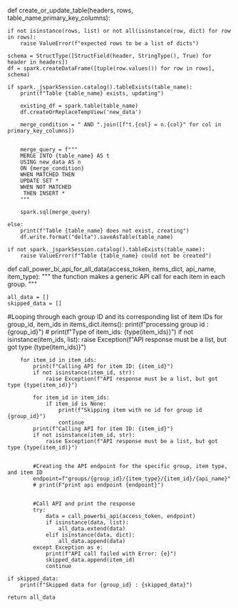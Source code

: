 def create_or_update_table(headers, rows, table_name,primary_key_columns):
 
    if not isinstance(rows, list) or not all(isinstance(row, dict) for row in rows):
        raise ValueError(f"expected rows to be a list of dicts")

    schema = StructType([StructField(header, StringType(), True) for header in headers])
    df = spark.createDataFrame([tuple(row.values()) for row in rows], schema)

    if spark._jsparkSession.catalog().tableExists(table_name):
        print(f"Table {table_name} exists, updating")

        existing_df = spark.table(table_name)
        df.createOrReplaceTempView('new_data')
        
        merge_condition = " AND ".join([f"t.{col} = n.{col}" for col in primary_key_columns])
        

        merge_query = f"""
        MERGE INTO {table_name} AS t
        USING new_data AS n
        ON {merge_condition}
        WHEN MATCHED THEN 
        UPDATE SET *
        WHEN NOT MATCHED
         THEN INSERT *
        """

        spark.sql(merge_query)

    else:
        print(f"Table {table_name} does not exist, creating")
        df.write.format("delta").saveAsTable(table_name)

    if not spark._jsparkSession.catalog().tableExists(table_name):
        raise ValueError(f"Table {table_name} could not be created")



def call_power_bi_api_for_all_data(access_token, items_dict, api_name, item_type):
    """
    the function makes a generic API call for each item in each group.
    """
    
    all_data = []
    skipped_data = []

#Looping through each group ID and its corresponding list of item IDs
    for group_id, item_ids in items_dict.items():
        print(f"processing group id : {group_id}")
        # print(f"Type of item_ids: {type(item_ids)}")
        if not isinstance(item_ids, list):
            raise Exception(f"API response must be a list, but got type {type(item_ids)}")

        for item_id in item_ids:
            print(f"Calling API for item ID: {item_id}")
            if not isinstance(item_id, str):
                raise Exception(f"API response must be a list, but got type {type(item_id)}")

            for item_id in item_ids:
                if item_id is None:
                    print(f"Skipping item with no id for group id {group_id}")
                    continue
            print(f"Calling API for item ID: {item_id}")
            if not isinstance(item_id, str):
                raise Exception(f"API response must be a list, but got type {type(item_id)}")

            
            #Creating the API endpoint for the specific group, item type, and item ID
            endpoint=f"groups/{group_id}/{item_type}/{item_id}/{api_name}"
            # print(F"print api endpoint {endpoint}")


            #Call API and print the response
            try: 
                data = call_powerbi_api(access_token, endpoint)
                if isinstance(data, list):
                    all_data.extend(data)
                elif isinstance(data, dict):
                    all_data.append(data)
            except Exception as e:
                print(f"API call failed with Error: {e}")
                skipped_data.append(item_id)
                continue
        
    if skipped_data:
        print(f"Skipped data for {group_id} : {skipped_data}")

    return all_data
    




